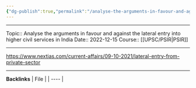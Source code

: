 ```yaml
---
{"dg-publish":true,"permalink":"/analyse-the-arguments-in-favour-and-against-the-lateral-entry-into-higher-civil-services-in-india/"}
---
```


----
Topic:: Analyse the arguments in favour and against the lateral entry into higher civil services in  India
Date:: 2022-12-15
Course:: [[UPSC/PSIR\|PSIR]] 

----

https://www.nextias.com/current-affairs/09-10-2021/lateral-entry-from-private-sector



---
**Backlinks**
| File |
| ---- |



